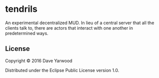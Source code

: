 # tendrils

An experimental decentralized MUD. In lieu of a central server that all the clients talk to, there are actors that interact with one another in predetermined ways.

## License

Copyright © 2016 Dave Yarwood

Distributed under the Eclipse Public License version 1.0.
